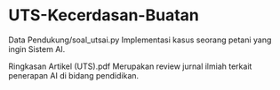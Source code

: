 # UTS-Kecerdasan-Buatan

Data Pendukung/soal_utsai.py
Implementasi kasus seorang petani yang ingin Sistem AI.

Ringkasan Artikel (UTS).pdf
Merupakan review jurnal ilmiah terkait penerapan AI di bidang pendidikan.
